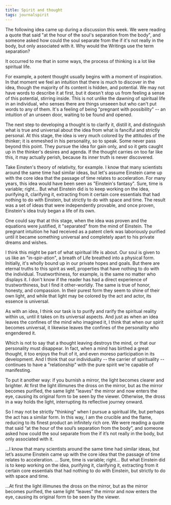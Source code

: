 ```yaml
---
title: Spirit and thought
tags: journalspirit
---
```


The following idea came up during a discussion this week.  We were reading a quote that said "at the hour of the soul's separation from the body", and someone asked how could the soul separate from the if it's not really in the body, but only associated with it.  Why would the Writings use the term separation?

<!--more-->
It occurred to me that in some ways, the process of thinking is a lot like spiritual life.

For example, a potent thought usually begins with a moment of inspiration.  In that moment we feel an intuition that there is much to discover in the idea, though the majority of its content is hidden, and potential.  We may not have words to describe it at first, but it doesn't stop us from feeling a sense of this potential, stirring inside.  This is not unlike the dawning of spiritual life in an individual, who senses there are things unseeen but who can't put words to any of them.  It's a feeling of being "pregnant with possibility" -- an intuition of an unseen door, waiting to be found and opened.

The next step to developing a thought is to clarify it, distill it, and distinguish what is true and universal about the idea from what is fanciful and strictly personal.  At this stage, the idea is very much colored by the attitudes of the thinker; it is enmeshed in his personality, so to speak.  Some never pass beyond this point.  They pursue the idea for gain only, and so it gets caught up in the thinker's desires and agenda.  If the thought carries on too far like this, it may actually perish, because its inner truth is never discovered.

Take Einsten's theory of relativity, for example.  I know that many scientists around the same time had similar ideas, but let's assume Einstein came up with the core idea that the passage of time relates to acceleration.  For many years, this idea would have been seen as "Einstein's fantasy".  Sure, time is variable; right...  But what Einstein did is to keep working on the idea, purifying it, clarifying it, extracting from it certain core essentials that had nothing to do with Einstein, but strictly to do with space and time.  The result was a set of ideas that were independently provable, and once proven, Einstein's idea truly began a life of its own.

One could say that at this stage, when the idea was proven and the equations were justified, it "separated" from the mind of Einstein.  The pregnant intuition he had received as a patent clerk was laboriously purified until it became something universal and completely apart to his private dreams and wishes.

I think this might be part of what spiritual life is about.  Our soul is given to us like an "in-spir-ation", a breath of Life breathed into a physical form.  Initially, it's wholly bound up in our private hopes and goals.  But there are eternal truths to this spirit as well, properties that have nothing to do with the individual.  Trustworthiness, for example, is the same no matter who displays it.  I don't know if the reader has had a direct experience of trustworthiness, but I find it other-worldly.  The same is true of honor, honesty, and compassion.  In their purest form they seem to shine of their own light, and while that light may be colored by the act and actor, its essence is universal.

As with an idea, I think our task is to purify and rarify the spiritual reality within us, until it takes on its universal aspects.  And just as when an idea leaves the confines of the mind who imagined it, I think that when our spirit becomes universal, it likewise leaves the confines of the personality who engendered it.

Which is not to say that a thought leaving destroys the mind, or that our personality must disappear.  In fact, when a mind has birthed a great thought, it too enjoys the fruit of it, and even moreso participation in its development.  And I think that our individuality -- the carrier of spirituality -- continues to have a "relationship" with the pure spirit we're capable of manifesting.

To put it another way: if you burnish a mirror, the light becomes clearer and brighter.  At first the light illimunes the dross on the mirror, but as the mirror becomes purified, the same light "leaves" the mirror and now enters the eye, causing its original form to be seen by the viewer.  Otherwise, the dross in a way holds the light, interrupting its reflective journey onward.

So I may not be strictly "thinking" when I pursue a spiritual life, but perhaps the act has a similar form.  In this way, I am the crucible and the flame, reducing to its finest product an infinitely rich ore.
We were reading a quote that said &#8220;at the hour of the soul&#8217;s separation from the body&#8221;, and someone asked how could the soul separate from the if it&#8217;s not really in the body, but only associated with it.

...I know that many scientists around the same time had similar ideas, but let&#8217;s assume Einstein came up with the core idea that the passage of time relates to acceleration.  ...  Sure, time is variable; right&#8230;  But what Einstein did is to keep working on the idea, purifying it, clarifying it, extracting from it certain core essentials that had nothing to do with Einstein, but strictly to do with space and time.

...At first the light illimunes the dross on the mirror, but as the mirror becomes purified, the same light &#8220;leaves&#8221; the mirror and now enters the eye, causing its original form to be seen by the viewer.

